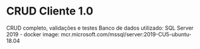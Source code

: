 # CRUD Cliente 1.0
CRUD completo, validações e testes
Banco de dados utilizado: SQL Server 2019 - docker image: mcr.microsoft.com/mssql/server:2019-CU5-ubuntu-18.04
